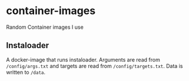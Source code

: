 # container-images
Random Container images I use

## Instaloader
A docker-image that runs instaloader. Arguments are read from `/config/args.txt` and targets are read from `/config/targets.txt`. Data is written to `/data`.
